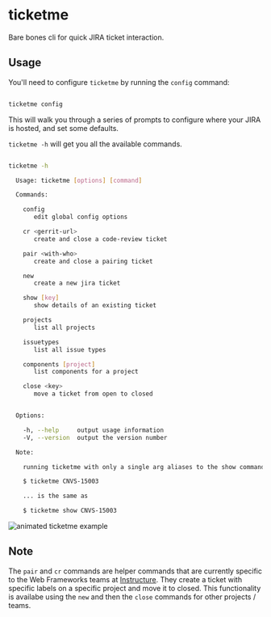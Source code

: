 # ticketme

Bare bones cli for quick JIRA ticket interaction.

## Usage

You'll need to configure `ticketme` by running the `config` command:

``` bash

ticketme config

```

This will walk you through a series of prompts to configure where your JIRA is
hosted, and set some defaults.


`ticketme -h` will get you all the available commands.

``` bash

ticketme -h

  Usage: ticketme [options] [command]

  Commands:

    config
       edit global config options

    cr <gerrit-url>
       create and close a code-review ticket

    pair <with-who>
       create and close a pairing ticket

    new
       create a new jira ticket

    show [key]
       show details of an existing ticket

    projects
       list all projects

    issuetypes
       list all issue types

    components [project]
       list components for a project

    close <key>
       move a ticket from open to closed


  Options:

    -h, --help     output usage information
    -V, --version  output the version number

  Note:

    running ticketme with only a single arg aliases to the show command, for example:

    $ ticketme CNVS-15003

    ... is the same as

    $ ticketme show CNVS-15003

```

![animated ticketme example]('ticketme.gif')

## Note

The `pair` and `cr` commands are helper commands that are currently specific to
the Web Frameworks teams at [Instructure](http://www.instructure.com/). They
create a ticket with specific labels on a specific project and move it to
closed. This functionality is availabe using the `new` and then the `close`
commands for other projects / teams.

